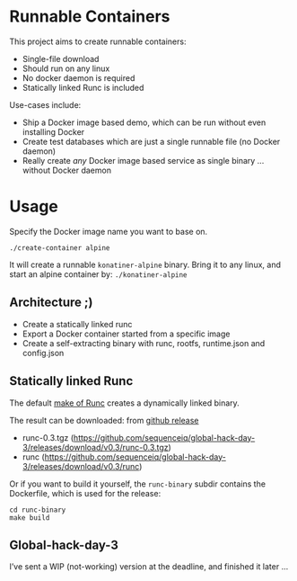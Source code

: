 # Runnable Containers

This project aims to create runnable containers:

- Single-file download
- Should run on any linux
- No docker daemon is required
- Statically linked Runc is included

Use-cases include:

- Ship a Docker image based demo, which can be run without even installing Docker
- Create test databases which are just a single runnable file (no Docker daemon)
- Really create _any_ Docker image based service as single binary ... without Docker daemon

# Usage

Specify the Docker image name you want to base on.

```
./create-container alpine
```

It will create a runnable `konatiner-alpine` binary. Bring it to any linux, and start an alpine container by: `./konatiner-alpine`

## Architecture ;)

- Create a statically linked runc
- Export a Docker container started from a specific image
- Create a self-extracting binary with runc, rootfs, runtime.json and config.json

## Statically linked Runc

The default [make of Runc](https://github.com/opencontainers/runc/blob/master/Makefile)
creates a dynamically linked binary.

The result can be downloaded: from [github release](https://github.com/sequenceiq/global-hack-day-3/releases/tag/v0.3)

- runc-0.3.tgz (https://github.com/sequenceiq/global-hack-day-3/releases/download/v0.3/runc-0.3.tgz)
- runc (https://github.com/sequenceiq/global-hack-day-3/releases/download/v0.3/runc)

Or if you want to build it yourself, the `runc-binary` subdir contains the Dockerfile, which is used for the release:
```
cd runc-binary
make build
```

## Global-hack-day-3

I’ve sent a WIP (not-working) version at the deadline, and finished it later ...
